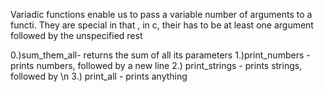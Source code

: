 Variadic functions enable us to pass a variable number of arguments to a functi.
They are special in that , in c, their has to be at least one argument followed
by the unspecified rest

0.)sum_them_all- returns the sum of all its parameters
1.)print_numbers - prints numbers, followed by a new line
2.) print_strings - prints strings, followed by \n
3.) print_all - prints anything